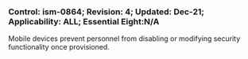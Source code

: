 ### Control: ism-0864; Revision: 4; Updated: Dec-21; Applicability: ALL; Essential Eight:N/A
<p>Mobile devices prevent personnel from disabling or modifying security functionality once provisioned.</p>